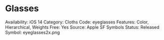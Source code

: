 # Glasses

Availability: iOS 14
Category: Cloths
Code: eyeglasses
Features: Color, Hierarchical, Weights
Free: Yes
Source: Apple SF Symbols
Status: Released
Symbol: eyeglasses2x.png